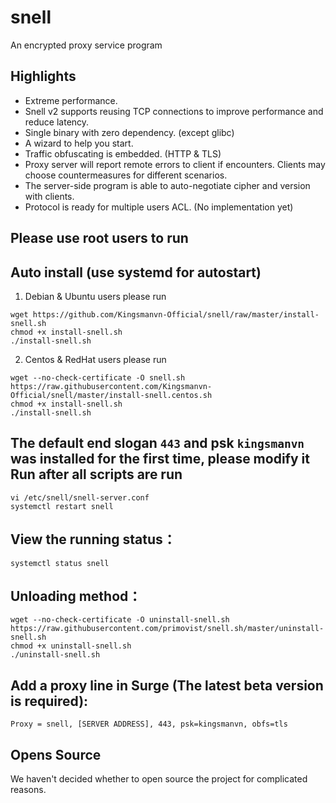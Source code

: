 # snell

An encrypted proxy service program

## Highlights

* Extreme performance.
* Snell v2 supports reusing TCP connections to improve performance and reduce latency.
* Single binary with zero dependency. (except glibc)
* A wizard to help you start.
* Traffic obfuscating is embedded. (HTTP & TLS)
* Proxy server will report remote errors to client if encounters. Clients may choose countermeasures for different scenarios.
* The server-side program is able to auto-negotiate cipher and version with clients.
* Protocol is ready for multiple users ACL. (No implementation yet)

## Please use root users to run

## Auto install (use systemd for autostart)

1. Debian & Ubuntu users please run
```
wget https://github.com/Kingsmanvn-Official/snell/raw/master/install-snell.sh
chmod +x install-snell.sh
./install-snell.sh
```

2. Centos & RedHat users please run
```
wget --no-check-certificate -O snell.sh https://raw.githubusercontent.com/Kingsmanvn-Official/snell/master/install-snell.centos.sh
chmod +x install-snell.sh
./install-snell.sh
```

## The default end slogan `443` and psk `kingsmanvn` was installed for the first time, please modify it Run after all scripts are run
```
vi /etc/snell/snell-server.conf
systemctl restart snell
```

## View the running status：
```
systemctl status snell
```

## Unloading method：
```
wget --no-check-certificate -O uninstall-snell.sh https://raw.githubusercontent.com/primovist/snell.sh/master/uninstall-snell.sh
chmod +x uninstall-snell.sh
./uninstall-snell.sh
```

## Add a proxy line in Surge  (The latest beta version is required):
```
Proxy = snell, [SERVER ADDRESS], 443, psk=kingsmanvn, obfs=tls
```

## Opens Source

We haven't decided whether to open source the project for complicated reasons.
